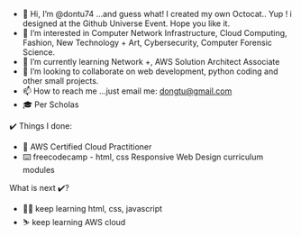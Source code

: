- 👋 Hi, I’m @dontu74 ...and guess what! I created my own Octocat.. Yup ! i designed at the Github Universe Event. Hope you like it.
- 👀 I’m interested in Computer Network Infrastructure, Cloud Computing, Fashion, New Technology + Art, Cybersecurity, Computer Forensic Science.
- 🌱 I’m currently learning Network +, AWS Solution Architect Associate
- 💞️ I’m looking to collaborate on web development, python coding and other small projects.
- 📫 How to reach me ...just email me: dongtu@gmail.com
- 🎓 Per Scholas

✔️ Things I done:
- 📜 AWS Certified Cloud Practitioner
- ⌨️ freecodecamp - html, css Responsive Web Design curriculum modules

What is next ✔️?
- 🏃‍♂️ keep learning html, css, javascript
- ⛷️ keep learning AWS cloud

<!---
dontu74/dontu74 is a ✨ special ✨ repository because its `README.md` (this file) appears on your GitHub profile.
You can click the Preview link to take a look at your changes.
--->

